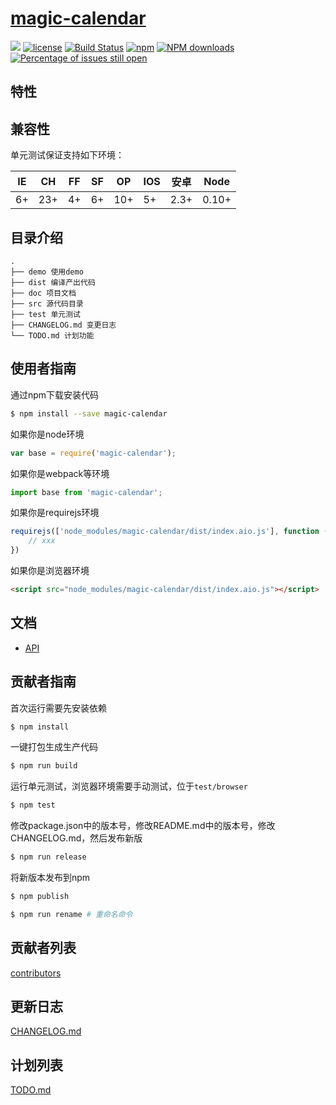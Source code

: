 # [magic-calendar](https://github.com/dukegod/magic-calendar)
[![](https://img.shields.io/badge/Powered%20by-jslib%20base-brightgreen.svg)](https://github.com/dukegod/magic-calendar)
[![license](https://img.shields.io/badge/license-MIT-blue.svg)](https://github.com/dukegod/magic-calendar/blob/master/LICENSE)
[![Build Status](https://travis-ci.org/dukegod/magic-calendar.svg?branch=master)](https://travis-ci.org/dukegod/magic-calendar)
[![npm](https://img.shields.io/badge/npm-0.1.0-orange.svg)](https://www.npmjs.com/package/magic-calendar)
[![NPM downloads](http://img.shields.io/npm/dm/magic-calendar.svg?style=flat-square)](http://www.npmtrends.com/magic-calendar)
[![Percentage of issues still open](http://isitmaintained.com/badge/open/dukegod/magic-calendar.svg)](http://isitmaintained.com/project/dukegod/magic-calendar "Percentage of issues still open")

## 特性

## 兼容性
单元测试保证支持如下环境：

| IE   | CH   | FF   | SF   | OP   | IOS  | 安卓   | Node  |
| ---- | ---- | ---- | ---- | ---- | ---- | ---- | ----- |
| 6+   | 23+  | 4+   | 6+   | 10+  | 5+   | 2.3+ | 0.10+ |


## 目录介绍

```
.
├── demo 使用demo
├── dist 编译产出代码
├── doc 项目文档
├── src 源代码目录
├── test 单元测试
├── CHANGELOG.md 变更日志
└── TODO.md 计划功能
```

## 使用者指南
通过npm下载安装代码

```bash
$ npm install --save magic-calendar
```

如果你是node环境

```js
var base = require('magic-calendar');
```

如果你是webpack等环境

```js
import base from 'magic-calendar';
```

如果你是requirejs环境

```js
requirejs(['node_modules/magic-calendar/dist/index.aio.js'], function (base) {
    // xxx
})
```

如果你是浏览器环境

```html
<script src="node_modules/magic-calendar/dist/index.aio.js"></script>
```

## 文档
- [API](https://github.com/dukegod/magic-calendar/blob/master/doc/api.md)

## 贡献者指南
首次运行需要先安装依赖

```bash
$ npm install
```

一键打包生成生产代码

```bash
$ npm run build
```

运行单元测试，浏览器环境需要手动测试，位于`test/browser`

```bash
$ npm test
```

修改package.json中的版本号，修改README.md中的版本号，修改CHANGELOG.md，然后发布新版

```bash
$ npm run release
```

将新版本发布到npm

```bash
$ npm publish
```

```bash
$ npm run rename # 重命名命令
```
## 贡献者列表
[contributors](https://github.com/dukegod/magic-calendar/graphs/contributors)

## 更新日志
[CHANGELOG.md](https://github.com/dukegod/magic-calendar/blob/master/CHANGELOG.md)

## 计划列表
[TODO.md](https://github.com/dukegod/magic-calendar/blob/master/TODO.md)

